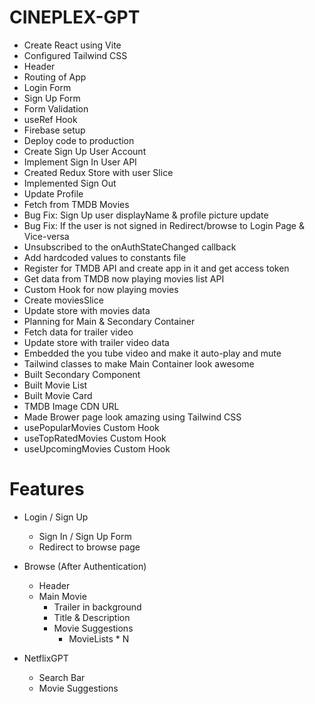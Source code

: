 # CINEPLEX-GPT

- Create React using Vite
- Configured Tailwind CSS
- Header
- Routing of App
- Login Form
- Sign Up Form
- Form Validation
- useRef Hook
- Firebase setup
- Deploy code to production
- Create Sign Up User Account
- Implement Sign In User API
- Created Redux Store with user Slice
- Implemented Sign Out
- Update Profile
- Fetch from TMDB Movies
- Bug Fix: Sign Up user displayName & profile picture update
- Bug Fix: If the user is not signed in Redirect/browse to Login Page & Vice-versa
- Unsubscribed to the onAuthStateChanged callback
- Add hardcoded values to constants file
- Register for TMDB API and create app in it and get access token
- Get data from TMDB now playing movies list API 
- Custom Hook for now playing movies
- Create moviesSlice
- Update store with movies data
- Planning for Main & Secondary Container
- Fetch data for trailer video
- Update store with trailer video data
- Embedded the you tube video and make it auto-play and mute
- Tailwind classes to make Main Container look awesome
- Built Secondary Component
- Built Movie List
- Built Movie Card
- TMDB Image CDN URL
- Made Brower page look amazing using Tailwind CSS
- usePopularMovies Custom Hook
- useTopRatedMovies Custom Hook
- useUpcomingMovies Custom Hook


# Features

- Login / Sign Up
    - Sign In / Sign Up Form
    - Redirect to browse page

- Browse (After Authentication)
  - Header
  - Main Movie
      - Trailer in background
      - Title & Description
      - Movie Suggestions
          - MovieLists * N
- NetflixGPT
   - Search Bar
   - Movie Suggestions
